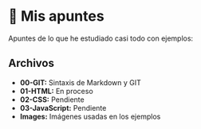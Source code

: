 # 📝 Mis apuntes

Apuntes de lo que he estudiado casi todo con ejemplos:

## Archivos

- **00-GIT:** Sintaxis de Markdown y GIT
- **01-HTML:** En proceso
- **02-CSS:** Pendiente
- **03-JavaScript:** Pendiente
- **Images:** Imágenes usadas en los ejemplos
